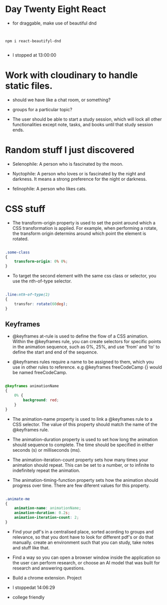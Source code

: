 # Day Twenty Eight React

- for draggable, make use of beautiful dnd


``` bash


npm i react-beautifyl-dnd



```

- I stopped at 13:00:00


# Work with cloudinary to handle static files.

- should we have like a chat room, or something?

- groups for a particular topic?

- The user should be able to start a study session, which will lock all other functionalities except note, tasks, and books until that study session ends.


# Random stuff I just discovered

- Selenophile: A person who is fascinated by the moon.

- Nyctophile: A person who loves or is fascinated by the night and darkness. It means a strong preference for the night or darkness.

- felinophile: A person who likes cats.


# CSS stuff

- The transform-origin property is used to set the point around which a CSS transformation is applied. For example, when performing a rotate, the transform origin determins around which point the element is rotated.

``` CSS

.some-class
{
    transform-origin: 0% 0%;
}

```

- To target the second element with the same css class or selector, you use the nth-of-type selector.

``` CSS

.line:nth-of-type(2)
{
    transfor: rotate(60deg);
}

```


## Keyframes

- @keyframes at-rule is used to define the flow of a CSS animation. Within the @keyframes rule, you can create selectors for specific points in the animation sequence, such as 0%, 25%, and use 'from' and 'to' to define the start and end of the sequence.

- @keyframes rules require a name to be assigned to them, which you use in other rules to reference. e.g @keyframes freeCodeCamp {} would be named freeCodeCamp.


``` CSS

@keyframes animationName
{
    0% {
        background: red;
    }
}


```

- The animation-name property is used to link a @keyframes rule to a CSS selector. The value of this property should match the name of the @keyframes rule.

- The animation-duration property is used to set how long the animation should sequence to complete. The time should be specified in either seconds (s) or milliseconds (ms).

- The animation-iteration-count property sets how many times your animation should repeat. This can be set to a number, or to infinite to indefinitely repeat the animation.

- The animation-timing-function property sets how the animation should progress over time. There are few diferent values for this property.

``` CSS

.animate-me
{
    animation-name: animationName;
    animation-duration: 0.2s;
    animation-iteration-count: 2;
}


```

- Find your pdf's in a centralised place, sorted acording to groups and relevance, so that you dont have to look for different pdf's or do that manually. create an environment such that you can study, take notes and stuff like that. 

- Find a way so you can open a browser window inside the application so the user can perform research, or choose an AI model that was built for research and answering questions.

- Build a chrome extension. Project

- I stoppedat 14:06:29


- college friendly
